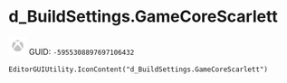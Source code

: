 # d_BuildSettings.GameCoreScarlett
![](/img/d_BuildSettings.GameCoreScarlett.png)
GUID: `-5955308897697106432`
```
EditorGUIUtility.IconContent("d_BuildSettings.GameCoreScarlett")
```
